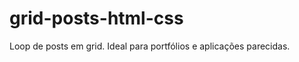 grid-posts-html-css
===================

Loop de posts em grid. Ideal para portfólios e aplicações parecidas.
